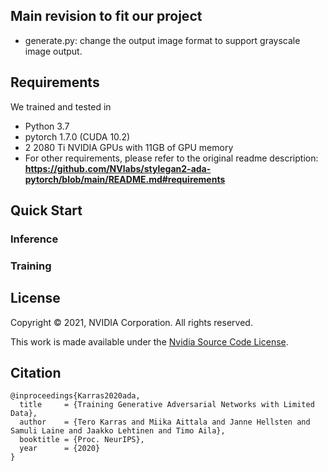 ## Main revision to fit our project
- generate.py: change the output image format to support grayscale image output.

## Requirements
We trained and tested in
- Python 3.7
- pytorch 1.7.0 (CUDA 10.2)
- 2 2080 Ti NVIDIA GPUs with 11GB of GPU memory
- For other requirements, please refer to the original readme description: **https://github.com/NVlabs/stylegan2-ada-pytorch/blob/main/README.md#requirements**

## Quick Start
### Inference

### Training

## License

Copyright &copy; 2021, NVIDIA Corporation. All rights reserved.

This work is made available under the [Nvidia Source Code License](https://nvlabs.github.io/stylegan2-ada-pytorch/license.html).

## Citation

```
@inproceedings{Karras2020ada,
  title     = {Training Generative Adversarial Networks with Limited Data},
  author    = {Tero Karras and Miika Aittala and Janne Hellsten and Samuli Laine and Jaakko Lehtinen and Timo Aila},
  booktitle = {Proc. NeurIPS},
  year      = {2020}
}
```


